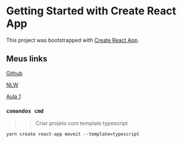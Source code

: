 # Getting Started with Create React App

This project was bootstrapped with [Create React App](https://github.com/facebook/create-react-app).

## Meus links

[Github](https://github.com/ederpbj/moveit)

[NLW](https://nextlevelweek.com/episodios/react/1/edicao/4?utm_source=convertkit&utm_medium=email&utm_campaign=NLW4+Aulas+dispon%C3%ADveis&utm_term=Leads+cadastrados&utm_content=Aula+01+React)

[Aula 1](https://www.youtube.com/watch?v=XDFlV76UJuA&feature=emb_title&ab_channel=DiegoFernandes)

### `comandos cmd`

>> Criar projeto com template typescript

`yarn create react-app moveit --template=typescript`
